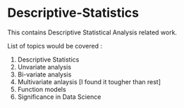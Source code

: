 # Descriptive-Statistics
This contains Descriptive Statistical Analysis related work.

List of topics would be covered : 
1. Descriptive Statistics
2. Unvariate analysis
3. Bi-variate analysis
4. Multivariate anlaysis [I found it tougher than rest]
5. Function models
6. Significance in Data Science
